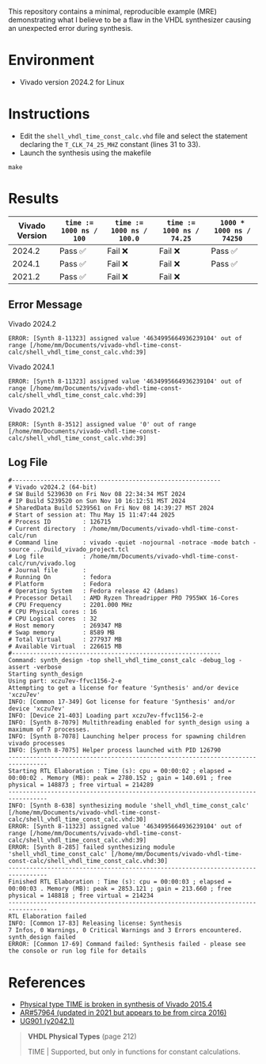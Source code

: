 This repository contains a minimal, reproducible example (MRE) demonstrating what I believe to be a flaw in the VHDL synthesizer causing an unexpected error during synthesis.

# Environment

- Vivado version 2024.2 for Linux

# Instructions

- Edit the `shell_vhdl_time_const_calc.vhd` file and select the statement declaring the `T_CLK_74_25_MHZ` constant (lines 31 to 33).
- Launch the synthesis using the makefile

```shell
make
```

# Results

| Vivado Version | `time := 1000 ns / 100` | `time := 1000 ns / 100.0` | `time := 1000 ns / 74.25` | `1000 * 1000 ns / 74250` |
| -------------- | ----------------------- | ------------------------- | ------------------------- | ------------------------ |
| 2024.2         | Pass ✅                 | Fail ❌                   | Fail ❌                  | Pass ✅                   |
| 2024.1         | Pass ✅                 | Fail ❌                   | Fail ❌                  | Pass ✅                   |
| 2021.2         | Pass ✅                 | Fail ❌                   | Fail ❌                  |

## Error Message

Vivado 2024.2

```
ERROR: [Synth 8-11323] assigned value '4634995664936239104' out of range [/home/mm/Documents/vivado-vhdl-time-const-calc/shell_vhdl_time_const_calc.vhd:39]
```

Vivado 2024.1

```
ERROR: [Synth 8-11323] assigned value '4634995664936239104' out of range [/home/mm/Documents/vivado-vhdl-time-const-calc/shell_vhdl_time_const_calc.vhd:39]
```

Vivado 2021.2
```
ERROR: [Synth 8-3512] assigned value '0' out of range [/home/mm/Documents/vivado-vhdl-time-const-calc/shell_vhdl_time_const_calc.vhd:39]
```

## Log File

```
#-----------------------------------------------------------
# Vivado v2024.2 (64-bit)
# SW Build 5239630 on Fri Nov 08 22:34:34 MST 2024
# IP Build 5239520 on Sun Nov 10 16:12:51 MST 2024
# SharedData Build 5239561 on Fri Nov 08 14:39:27 MST 2024
# Start of session at: Thu May 15 11:47:44 2025
# Process ID         : 126715
# Current directory  : /home/mm/Documents/vivado-vhdl-time-const-calc/run
# Command line       : vivado -quiet -nojournal -notrace -mode batch -source ../build_vivado_project.tcl
# Log file           : /home/mm/Documents/vivado-vhdl-time-const-calc/run/vivado.log
# Journal file       :
# Running On         : fedora
# Platform           : Fedora
# Operating System   : Fedora release 42 (Adams)
# Processor Detail   : AMD Ryzen Threadripper PRO 7955WX 16-Cores
# CPU Frequency      : 2201.000 MHz
# CPU Physical cores : 16
# CPU Logical cores  : 32
# Host memory        : 269347 MB
# Swap memory        : 8589 MB
# Total Virtual      : 277937 MB
# Available Virtual  : 226615 MB
#-----------------------------------------------------------
Command: synth_design -top shell_vhdl_time_const_calc -debug_log -assert -verbose
Starting synth_design
Using part: xczu7ev-ffvc1156-2-e
Attempting to get a license for feature 'Synthesis' and/or device 'xczu7ev'
INFO: [Common 17-349] Got license for feature 'Synthesis' and/or device 'xczu7ev'
INFO: [Device 21-403] Loading part xczu7ev-ffvc1156-2-e
INFO: [Synth 8-7079] Multithreading enabled for synth_design using a maximum of 7 processes.
INFO: [Synth 8-7078] Launching helper process for spawning children vivado processes
INFO: [Synth 8-7075] Helper process launched with PID 126790
---------------------------------------------------------------------------------
Starting RTL Elaboration : Time (s): cpu = 00:00:02 ; elapsed = 00:00:02 . Memory (MB): peak = 2780.152 ; gain = 140.691 ; free physical = 148873 ; free virtual = 214289
---------------------------------------------------------------------------------
INFO: [Synth 8-638] synthesizing module 'shell_vhdl_time_const_calc' [/home/mm/Documents/vivado-vhdl-time-const-calc/shell_vhdl_time_const_calc.vhd:30]
ERROR: [Synth 8-11323] assigned value '4634995664936239104' out of range [/home/mm/Documents/vivado-vhdl-time-const-calc/shell_vhdl_time_const_calc.vhd:39]
ERROR: [Synth 8-285] failed synthesizing module 'shell_vhdl_time_const_calc' [/home/mm/Documents/vivado-vhdl-time-const-calc/shell_vhdl_time_const_calc.vhd:30]
---------------------------------------------------------------------------------
Finished RTL Elaboration : Time (s): cpu = 00:00:03 ; elapsed = 00:00:03 . Memory (MB): peak = 2853.121 ; gain = 213.660 ; free physical = 148818 ; free virtual = 214234
---------------------------------------------------------------------------------
RTL Elaboration failed
INFO: [Common 17-83] Releasing license: Synthesis
7 Infos, 0 Warnings, 0 Critical Warnings and 3 Errors encountered.
synth_design failed
ERROR: [Common 17-69] Command failed: Synthesis failed - please see the console or run log file for details
```

# References

- [Physical type TIME is broken in synthesis of Vivado 2015.4](https://support.xilinx.com/s/question/0D52E00007FSYv5SAH/physical-type-time-is-broken-in-synthesis-of-vivado-20154)
- [AR#57964 (updated in 2021 but appears to be from circa 2016)](https://adaptivesupport.amd.com/s/article/57964?language=en_US)
- [UG901 (v2042.1)](https://docs.amd.com/r/en-US/ug901-vivado-synthesis/VHDL-Real-Number-Functions)

> **VHDL Physical Types** (page 212)
>
> TIME | Supported, but only in functions for constant calculations.
